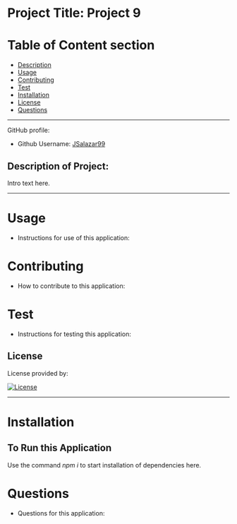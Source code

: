 
# Project Title: Project 9 


# Table of Content section 

* [Description](#description)
* [Usage](#usage)
* [Contributing](#contributing)
* [Test](#test)
* [Installation](#installation)
* [License](#license)
* [Questions](#questions)


---

GitHub profile: 

* Github Username: <a href="https://github.com/JSalazar99">JSalazar99</a>


## Description of Project: 

Intro text here.

---

# Usage
 - Instructions for use of this application:


# Contributing
- How to contribute to this application:


# Test
- Instructions for testing this application:


## License 

License provided by:  

[![License](https://img.shields.io/badge/License-Apache_2.0-blue.svg)](https://opensource.org/licenses/Apache-2.0)

--- 


# Installation
## To Run this Application 

Use the command <em>npm i</em> to start installation of dependencies here. 

# Questions 

- Questions for this application:

